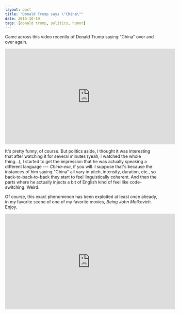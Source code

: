 ```yaml
---
layout: post
title: "Donald Trump says \"China\""
date: 2015-10-19
tags: [donald trump, politics, humor]
---
```


Came across this video recently of Donald Trump saying "China" over and over
again.

<iframe width="560" height="315" src="https://www.youtube.com/embed/RDrfE9I8_hs" frameborder="0" allowfullscreen></iframe>

It's pretty funny, of course. But politics aside, I thought it was interesting
that after watching it for several minutes (yeah, I watched the whole
thing...), I started to get the impression that he was actually speaking a
different language --- *China-ese*, if you will. I suppose that's because the
instances of him saying "China" all vary in pitch, intensity, duration, etc.,
so back-to-back-to-back they start to feel linguistically coherent. And then
the parts where he actually injects a bit of English kind of feel like
code-switching. Weird.

Of course, this exact phenomenon has been exploited at least once already, in
my favorite scene of one of my favorite movies, *Being John Malkovich*. Enjoy.

<iframe width="560" height="315" src="https://www.youtube.com/embed/Q6Fuxkinhug" frameborder="0" allowfullscreen></iframe>
